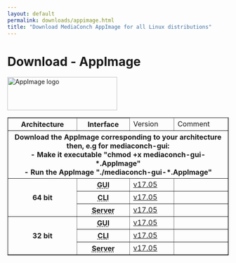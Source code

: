 ```yaml
---
layout: default
permalink: downloads/appimage.html
title: "Download MediaConch AppImage for all Linux distributions"
---
```


# Download - AppImage

<img src="/MediaConch/images/AppImage.png" alt="AppImage logo" width="250" height="76"><br />

<table border="1">
<thead>
<tr class="table-header">
    <th>Architecture</th>
    <th>Interface</th>
    <td>Version</td>
    <td>Comment</td>
</tr>
</thead>
<tbody>
<tr>
    <th colspan="4">Download the AppImage corresponding to your architecture then, e.g for mediaconch-gui:<br />- Make it executable "chmod +x mediaconch-gui-*.AppImage"<br/>- Run the AppImage "./mediaconch-gui-*.AppImage"</th>
</tr>

<tr>
    <th rowspan="3">64 bit</th>
    <th><abbr title="Graphical User Interface">GUI</abbr></th>
    <td><a href="//mediaarea.net/download/binary/mediaconch-gui/17.05/mediaconch-gui-17.05.glibc2.3-x86_64.AppImage">v17.05</td>
    <td>&nbsp;</td>
</tr>
<tr>
    <th><abbr title="Command Line Interface">CLI</abbr></th>
    <td><a href="//mediaarea.net/download/binary/mediaconch/17.05/mediaconch-17.05.glibc2.3-x86_64.AppImage">v17.05</td>
    <td>&nbsp;</td>
</tr>
<tr>
    <th><abbr title="Server">Server</abbr></th>
    <td><a href="//mediaarea.net/download/binary/mediaconch-server/17.05/mediaconch-server-17.05.glibc2.3-x86_64.AppImage">v17.05</td>
    <td>&nbsp;</td>
</tr>
<tr>
    <th rowspan="3">32 bit</th>
    <th><abbr title="Graphical User Interface">GUI</abbr></th>
    <td><a href="//mediaarea.net/download/binary/mediaconch-gui/17.05/mediaconch-gui-17.05.glibc2.3-i686.AppImage">v17.05</td>
    <td>&nbsp;</td>
</tr>
<tr>
    <th><abbr title="Command Line Interface">CLI</abbr></th>
    <td><a href="//mediaarea.net/download/binary/mediaconch/17.05/mediaconch-17.05.glibc2.3-i686.AppImage">v17.05</td>
    <td>&nbsp;</td>
</tr>
<tr>
    <th><abbr title="Server">Server</abbr></th>
    <td><a href="//mediaarea.net/download/binary/mediaconch-server/17.05/mediaconch-server-17.05.glibc2.3-i686.AppImage">v17.05</td>
    <td>&nbsp;</td>
</tr>

</tbody>
</table>
